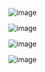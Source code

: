 ![image](https://github.com/MedBouhdida1/beecodersTest/assets/99075275/6d212409-8cbf-4d3b-be5f-c5da09d98aed)






![image](https://github.com/MedBouhdida1/beecodersTest/assets/99075275/702f93e0-4664-4c8b-8e27-bfbadd8196c8)

![image](https://github.com/MedBouhdida1/beecodersTest/assets/99075275/52dfc99f-f6a1-4aff-8803-89dc05286b66)


![image](https://github.com/MedBouhdida1/beecodersTest/assets/99075275/d27da38a-3ce3-4558-ac2f-122fd367b58a)



